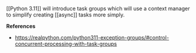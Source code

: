 [[Python 3.11]] will introduce task groups which will use a context manager to simplify creating [[async]] tasks more simply.

**References**
- https://realpython.com/python311-exception-groups/#control-concurrent-processing-with-task-groups